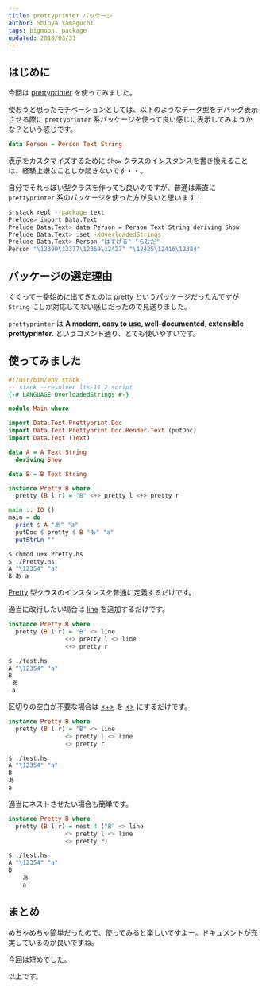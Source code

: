 ```yaml
---
title: prettyprinter パッケージ
author: Shinya Yamaguchi
tags: bigmoon, package
updated: 2018/03/31
---
```


## はじめに

今回は [prettyprinter](https://www.stackage.org/package/prettyprinter) を使ってみました。

使おうと思ったモチベーションとしては、以下のようなデータ型をデバッグ表示させる際に `prettyprinter` 系パッケージを使って良い感じに表示してみようかな？という感じです。

```hs
data Person = Person Text String
```

表示をカスタマイズするために `Show` クラスのインスタンスを書き換えることは、経験上嫌なことしか起きないです・・。

自分でそれっぽい型クラスを作っても良いのですが、普通は素直に `prettyprinter` 系のパッケージを使った方が良いと思います！

```sh
$ stack repl --package text
Prelude> import Data.Text
Prelude Data.Text> data Person = Person Text String deriving Show
Prelude Data.Text> :set -XOverloadedStrings
Prelude Data.Text> Person "はすける" "らむだ"
Person "\12399\12377\12369\12427" "\12425\12416\12384"
```

<!--more-->

## パッケージの選定理由

ぐぐって一番始めに出てきたのは [pretty](https://github.com/haskell/pretty) というパッケージだったんですが `String` にしか対応してない感じだったので見送りました。

`prettyprinter` は **A modern, easy to use, well-documented, extensible prettyprinter.** というコメント通り、とても使いやすいです。

## 使ってみました

```hs
#!/usr/bin/env stack
-- stack --resolver lts-11.2 script
{-# LANGUAGE OverloadedStrings #-}

module Main where

import Data.Text.Prettyprint.Doc
import Data.Text.Prettyprint.Doc.Render.Text (putDoc)
import Data.Text (Text)

data A = A Text String
  deriving Show

data B = B Text String

instance Pretty B where
  pretty (B l r) = "B" <+> pretty l <+> pretty r

main :: IO ()
main = do
  print $ A "あ" "a"
  putDoc $ pretty $ B "あ" "a"
  putStrLn ""
```

```sh
$ chmod u+x Pretty.hs
$ ./Pretty.hs
A "\12354" "a"
B あ a
```

[Pretty](https://www.stackage.org/haddock/lts-11.2/prettyprinter-1.2.0.1/Data-Text-Prettyprint-Doc.html#t:Pretty) 型クラスのインスタンスを普通に定義するだけです。

適当に改行したい場合は [line](https://www.stackage.org/haddock/lts-11.2/prettyprinter-1.2.0.1/Data-Text-Prettyprint-Doc.html#v:line) を追加するだけです。

```hs
instance Pretty B where
  pretty (B l r) = "B" <> line
                <+> pretty l <> line
                <+> pretty r
```

```sh
$ ./test.hs
A "\12354" "a"
B
 あ
 a
```

区切りの空白が不要な場合は [<+>](https://www.stackage.org/haddock/lts-11.2/prettyprinter-1.2.0.1/Data-Text-Prettyprint-Doc.html#v:-60--43--62-) を [<>](https://www.stackage.org/haddock/lts-11.2/prettyprinter-1.2.0.1/Data-Text-Prettyprint-Doc.html#v:-60--62-) にするだけです。

```hs
instance Pretty B where
  pretty (B l r) = "B" <> line
                <> pretty l <> line
                <> pretty r
```

```sh
$ ./test.hs
A "\12354" "a"
B
あ
a
```

適当にネストさせたい場合も簡単です。

```hs
instance Pretty B where
  pretty (B l r) = nest 4 ("B" <> line
                <> pretty l <> line
                <> pretty r)
```

```sh
$ ./test.hs
A "\12354" "a"
B
    あ
    a
```

## まとめ

めちゃめちゃ簡単だったので、使ってみると楽しいですよー。ドキュメントが充実しているのが良いですね。

今回は短めでした。

以上です。